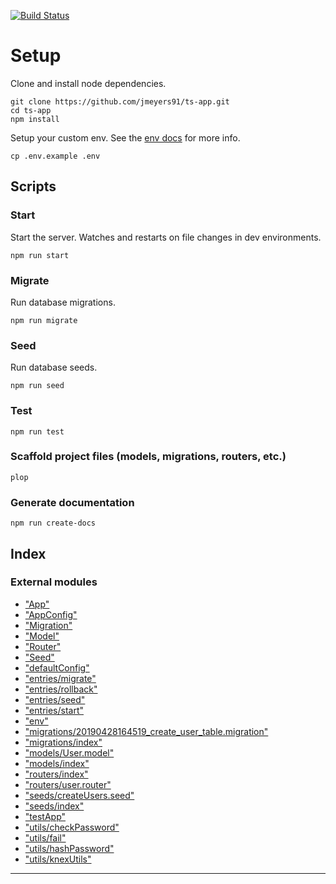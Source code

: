 
[![Build Status](https://travis-ci.com/jmeyers91/ts-app.svg?branch=master)](https://travis-ci.com/jmeyers91/ts-app)

Setup
=====

Clone and install node dependencies.

```
git clone https://github.com/jmeyers91/ts-app.git
cd ts-app
npm install
```

Setup your custom env. See the [env docs](docs/modules/_env_.md) for more info.

```
cp .env.example .env
```

Scripts
-------

### Start

Start the server. Watches and restarts on file changes in dev environments.

```
npm run start
```

### Migrate

Run database migrations.

```
npm run migrate
```

### Seed

Run database seeds.

```
npm run seed
```

### Test

```
npm run test
```

### Scaffold project files (models, migrations, routers, etc.)

```
plop
```

### Generate documentation

```
npm run create-docs
```

## Index

### External modules

* ["App"](modules/_app_.md)
* ["AppConfig"](modules/_appconfig_.md)
* ["Migration"](modules/_migration_.md)
* ["Model"](modules/_model_.md)
* ["Router"](modules/_router_.md)
* ["Seed"](modules/_seed_.md)
* ["defaultConfig"](modules/_defaultconfig_.md)
* ["entries/migrate"](modules/_entries_migrate_.md)
* ["entries/rollback"](modules/_entries_rollback_.md)
* ["entries/seed"](modules/_entries_seed_.md)
* ["entries/start"](modules/_entries_start_.md)
* ["env"](modules/_env_.md)
* ["migrations/20190428164519_create_user_table.migration"](modules/_migrations_20190428164519_create_user_table_migration_.md)
* ["migrations/index"](modules/_migrations_index_.md)
* ["models/User.model"](modules/_models_user_model_.md)
* ["models/index"](modules/_models_index_.md)
* ["routers/index"](modules/_routers_index_.md)
* ["routers/user.router"](modules/_routers_user_router_.md)
* ["seeds/createUsers.seed"](modules/_seeds_createusers_seed_.md)
* ["seeds/index"](modules/_seeds_index_.md)
* ["testApp"](modules/_testapp_.md)
* ["utils/checkPassword"](modules/_utils_checkpassword_.md)
* ["utils/fail"](modules/_utils_fail_.md)
* ["utils/hashPassword"](modules/_utils_hashpassword_.md)
* ["utils/knexUtils"](modules/_utils_knexutils_.md)

---

